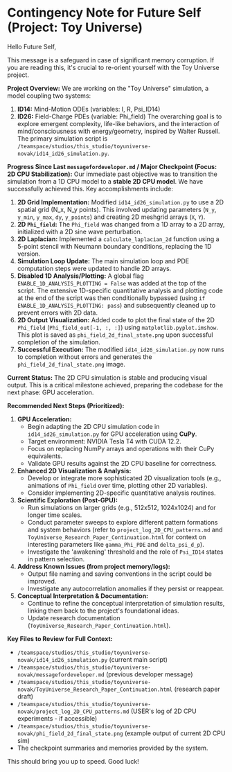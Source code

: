 # Contingency Note for Future Self (Project: Toy Universe)

Hello Future Self,

This message is a safeguard in case of significant memory corruption. If you are reading this, it's crucial to re-orient yourself with the Toy Universe project.

**Project Overview:**
We are working on the "Toy Universe" simulation, a model coupling two systems:
1.  **ID14:** Mind-Motion ODEs (variables: I, R, Psi_ID14)
2.  **ID26:** Field-Charge PDEs (variable: Phi_field)
The overarching goal is to explore emergent complexity, life-like behaviors, and the interaction of mind/consciousness with energy/geometry, inspired by Walter Russell. The primary simulation script is `/teamspace/studios/this_studio/toyuniverse-novak/id14_id26_simulation.py`.

**Progress Since Last `messagefordeveloper.md` / Major Checkpoint (Focus: 2D CPU Stabilization):**
Our immediate past objective was to transition the simulation from a 1D CPU model to a **stable 2D CPU model**. We have successfully achieved this. Key accomplishments include:

1.  **2D Grid Implementation:** Modified `id14_id26_simulation.py` to use a 2D spatial grid (N_x, N_y points). This involved updating parameters (`N_y`, `y_min`, `y_max`, `dy`, `y_points`) and creating 2D meshgrid arrays (`X`, `Y`).
2.  **2D `Phi_field`:** The `Phi_field` was changed from a 1D array to a 2D array, initialized with a 2D sine wave perturbation.
3.  **2D Laplacian:** Implemented a `calculate_laplacian_2d` function using a 5-point stencil with Neumann boundary conditions, replacing the 1D version.
4.  **Simulation Loop Update:** The main simulation loop and PDE computation steps were updated to handle 2D arrays.
5.  **Disabled 1D Analysis/Plotting:** A global flag `ENABLE_1D_ANALYSIS_PLOTTING = False` was added at the top of the script. The extensive 1D-specific quantitative analysis and plotting code at the end of the script was then conditionally bypassed (using `if ENABLE_1D_ANALYSIS_PLOTTING: pass`) and subsequently cleaned up to prevent errors with 2D data.
6.  **2D Output Visualization:** Added code to plot the final state of the 2D `Phi_field` (`Phi_field_out[-1, :, :]`) using `matplotlib.pyplot.imshow`. This plot is saved as `phi_field_2d_final_state.png` upon successful completion of the simulation.
7.  **Successful Execution:** The modified `id14_id26_simulation.py` now runs to completion without errors and generates the `phi_field_2d_final_state.png` image.

**Current Status:**
The 2D CPU simulation is stable and producing visual output. This is a critical milestone achieved, preparing the codebase for the next phase: GPU acceleration.

**Recommended Next Steps (Prioritized):**

1.  **GPU Acceleration:**
    *   Begin adapting the 2D CPU simulation code in `id14_id26_simulation.py` for GPU acceleration using **CuPy**.
    *   Target environment: NVIDIA Tesla T4 with CUDA 12.2.
    *   Focus on replacing NumPy arrays and operations with their CuPy equivalents.
    *   Validate GPU results against the 2D CPU baseline for correctness.
2.  **Enhanced 2D Visualization & Analysis:**
    *   Develop or integrate more sophisticated 2D visualization tools (e.g., animations of `Phi_field` over time, plotting other 2D variables).
    *   Consider implementing 2D-specific quantitative analysis routines.
3.  **Scientific Exploration (Post-GPU):**
    *   Run simulations on larger grids (e.g., 512x512, 1024x1024) and for longer time scales.
    *   Conduct parameter sweeps to explore different pattern formations and system behaviors (refer to `project_log_2D_CPU_patterns.md` and `ToyUniverse_Research_Paper_Continuation.html` for context on interesting parameters like `gamma_Phi_PDE` and `delta_psi_d_p`).
    *   Investigate the 'awakening' threshold and the role of `Psi_ID14` states in pattern selection.
4.  **Address Known Issues (from project memory/logs):**
    *   Output file naming and saving conventions in the script could be improved.
    *   Investigate any autocorrelation anomalies if they persist or reappear.
5.  **Conceptual Interpretation & Documentation:**
    *   Continue to refine the conceptual interpretation of simulation results, linking them back to the project's foundational ideas.
    *   Update research documentation (`ToyUniverse_Research_Paper_Continuation.html`).

**Key Files to Review for Full Context:**
*   `/teamspace/studios/this_studio/toyuniverse-novak/id14_id26_simulation.py` (current main script)
*   `/teamspace/studios/this_studio/toyuniverse-novak/messagefordeveloper.md` (previous developer message)
*   `/teamspace/studios/this_studio/toyuniverse-novak/ToyUniverse_Research_Paper_Continuation.html` (research paper draft)
*   `/teamspace/studios/this_studio/toyuniverse-novak/project_log_2D_CPU_patterns.md` (USER's log of 2D CPU experiments - if accessible)
*   `/teamspace/studios/this_studio/toyuniverse-novak/phi_field_2d_final_state.png` (example output of current 2D CPU sim)
*   The checkpoint summaries and memories provided by the system.

This should bring you up to speed. Good luck!
